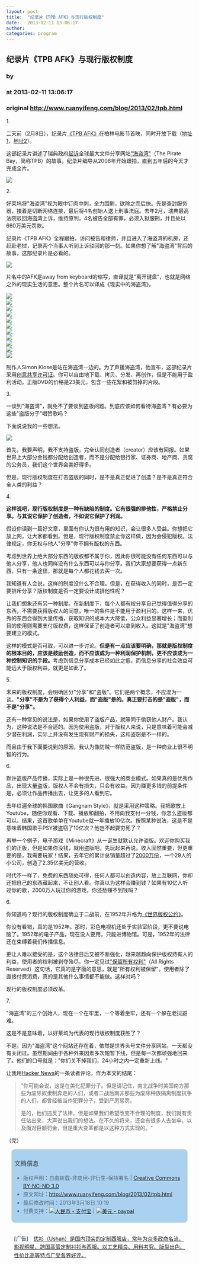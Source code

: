```yaml
---
layout: post
title:  "纪录片《TPB AFK》与现行版权制度"
date:   2013-02-11 13:06:17
author: 
categories: program
---
```


## 纪录片《TPB AFK》与现行版权制度
### by 
### at 2013-02-11 13:06:17
### original <http://www.ruanyifeng.com/blog/2013/02/tpb.html>

<p>1.</p>

<p>二天前（2月8日），纪录片<a href="http://tpbafk.tv/">《TPB AFK》</a>在柏林电影节首映，同时开放下载（<a href="http://pirateproxy.net/user/SimonKlose/">地址1</a>，<a href="https://thepiratebay.se/user/SimonKlose/">地址2</a>）。</p><p>这部纪录片讲述了瑞典政府<a href="http://en.wikipedia.org/wiki/TPB_trial">起诉</a>全球最大文件分享网站<a href="http://thepiratebay.se">"海盗湾"</a>（The Pirate Bay，简称TPB）的故事。纪录片编导从2008年开始跟拍，直到五年后的今天才完成全片。</p>

<p><img src="http://image.beekka.com/blog/201302/bg2013021101.png"></p>

<p>2.</p>

<p>好莱坞将"海盗湾"视为眼中钉肉中刺，全力围剿，欲除之而后快。先是查封服务器，接着是切断网络连接，最后将4名创始人送上刑事法庭。去年2月，瑞典最高法院驳回海盗湾上诉，维持原判，4名被告全部有罪，必须入狱服刑，并且处以660万美元罚款。</p>

<p>纪录片《TPB AFK》全程跟拍，访问被告和律师，并且进入了海盗湾的机房，还赶赴老挝，记录两个当事人听到上诉驳回的那一刻。如果你想了解"海盗湾"背后的故事，这部纪录片是必看的。</p>

<p><img src="http://image.beekka.com/blog/201302/bg2013021102.jpg"></p>

<p>片名中的AFK是away from keyboard的缩写，直译就是"离开键盘"，也就是网络之外的现实生活的意思。整个片名可以译成《现实中的海盗湾》。</p>

<p><img src="http://image.beekka.com/blog/201302/bg2013021104.jpg"><br>
<img src="http://image.beekka.com/blog/201302/bg2013021105.jpg"><br>
<img src="http://image.beekka.com/blog/201302/bg2013021106.jpg"><br>
<img src="http://image.beekka.com/blog/201302/bg2013021107.jpg"><br>
<img src="http://image.beekka.com/blog/201302/bg2013021108.jpg"><br>
<img src="http://image.beekka.com/blog/201302/bg2013021109.jpg"><br>
<img src="http://image.beekka.com/blog/201302/bg2013021110.jpg"><br>
<img src="http://image.beekka.com/blog/201302/bg2013021111.jpg"><br>
<img src="http://image.beekka.com/blog/201302/bg2013021112.jpg"><br>
<img src="http://image.beekka.com/blog/201302/bg2013021113.jpg"><br>
<img src="http://image.beekka.com/blog/201302/bg2013021114.jpg"></p>

<p>制作人Simon Klose是站在海盗湾一边的。为了声援海盗湾，他宣布，这部纪录片采用<a href="http://www.tpbafk.tv/2013/01/why-i-chose-creative-commons-for-tpb-afk/">创意共享许可证</a>。你可以自由地下载、拷贝、分发、再创作，但是不能用于盈利活动。正版DVD的价格是23美元，包含一些花絮和被剪掉的片段。</p>

<p>3.</p>

<p>一谈到"海盗湾"，就免不了要谈到盗版问题。到底应该如何看待海盗湾？有必要为这些"盗版分子"唱赞歌吗？</p>

<p>下面说说我的一些想法。</p>

<p><img src="http://image.beekka.com/blog/201302/bg2013021103.jpg"></p>

<p>首先，我要声明，我不支持盗版，完全认同创造者（creator）应该有回报。如果世界上大部分金钱都分配给创造者，而不是分配给银行家、证券商、地产商、贪腐的公务员，我们这个世界会美好得多。</p>

<p>但是，现行版权制度在打击盗版的同时，是不是真正促进了创造？是不是真正符合全人类的利益？</p>

<p>4.</p>

<p><strong>这样说吧，现行版权制度是一种有缺陷的制度。它有很强的排他性，严格禁止分享。与其说它保护了创造者，不如说它保护了利润。</strong></p>

<p>假设你读到一篇好文章，里面有你认为很有用的知识，会让很多人受益。你想把它放上网，让大家都看到。但是，现行版权制度禁止你这样做，因为会侵犯版权。法律规定，你无权与他人"分享"你不拥有版权的东西。</p>

<p>考虑到世界上绝大部分东西的版权都不属于你，因此你很可能没有任何东西可以与他人分享，他人也同样没有什么东西可以与你分享。我们大家想要获得一点新东西，只有一条途径，那就是每个人都花钱去买一次。</p>

<p>我知道有人会说，这样的制度没什么不合理。但是，在获得收入的同时，是否一定要排斥分享？版权制度是否一定要设计成排他性呢？</p>

<p>让我们想象还有另一种制度。在新制度下，每个人都有权分享自己觉得值得分享的东西，不需要获得版权人的同意，唯一的条件是不能用于盈利目的。这样一来，优秀的东西会得到大量传播，获取知识的成本大大降低，公众利益显著增长；而盈利目的使用则需要支付版权费，这样保证了创造者可以拿到收入。这就是"海盗湾"想要建立的模式。</p>

<p>这样的模式是否可取，可以进一步讨论。<strong>但是有一点应该要明确，那就是版权制度的根本目的，应该是鼓励创造，而不应该成为一种利润保护机制，更不应该成为一种控制知识的手段。</strong>考虑到信息分享成本已经如此之低，而信息分享的社会效益可能远大于版权利益，就更是如此了。</p>

<p>5.</p>

<p>未来的版权制度，会明确区分"分享"和"盗版"。它们是两个概念，不应混为一谈。<strong>"分享"不是为了获得个人利益，而"盗版"是的。真正要打击的是"盗版"，而不是"分享"。</strong></p>

<p>还有一种常见的说法是，如果你使用了盗版产品，就等同于偷窃他人财产。我认为，这种说法是不合适的。因为使用盗版，对于版权人来说，只是意味着可能会减少潜在利润，实际上并没有发生现有财产的损失，这和盗窃是不一样的。</p>

<p>而且由于我下面要说到的原因，我认为像防贼一样防范盗版，是一种商业上很不明智的行为。</p>

<p>6.</p>

<p>默许盗版产品传播，实际上是一种很先进、很强大的商业模式。如果真的是优秀作品，出现大量盗版，版权人不会有损失，只会有收益。因为赚更多钱的前提条件是，必须让作品传播出去，让更多的人看到它。</p>

<p>去年红遍全球的韩国歌曲《Gangnam Style》，就是采用这种策略。我把歌放上Youtube，随便你观看、下载、播放和翻拍，不用向我支付一分钱，你怎么盗版都可以。结果，这首歌单单在Youtube就一年播放10亿次。按照某种说法，这是不是意味着韩国歌手PSY被盗窃了10亿次？他岂不起要穷死了？</p>

<p>再举一个例子，电子游戏《Minecraft》从一诞生就默认允许盗版。欢迎你购买我们的正版，但是如果你没钱，就用盗版吧，先玩起来再说。收入固然重要，但更重要的是，我需要玩家！结果，去年它的累计总销量超过了<a href="http://cnbeta.com/articles/224987.htm">2000万份</a>，一个29人的小公司，创造了2.35亿美元的营收。</p>

<p>时代不一样了，免费的东西随处可得，任何人都可以创造内容，放上互联网，你却还把自己的东西藏起来，不让别人看。你真以为这样会赚到钱？如果有10亿人听过你的歌，2000万人玩过你的游戏，你还愁赚不到钱吗？</p>

<p>6.</p>

<p>你知道吗？现行的版权制度确立于二战前，在1952年升格为<a href="http://zh.wikipedia.org/wiki/%E4%B8%96%E7%95%8C%E7%89%88%E6%9D%83%E5%85%AC%E7%BA%A6">《世界版权公约》</a>。</p>

<p>你没有看错，真的是1952年。那时，彩色电视机还处于实验室阶段，更不要说电脑了。1952年的电子产品，现在没人要用，只能进博物馆。可是，1952年的法律还在束缚着我们传播信息。</p>

<p>更让人难以接受的是，这个法律日后又被不断强化，越来越趋向保护版权持有人的利益，使用者的权利被剥夺殆尽。你一定见过<a href="http://baike.baidu.com/view/2202726.htm">"保留所有权利"</a>（All Rights Reserved）这句话，它真的是字面的意思，就是"所有权利被保留"。使用者除了直接付费消费，真的是其他什么事情都不能做。这样对吗？</p>

<p>现行的版权制度必须改革。</p>

<p>7.</p>

<p>"海盗湾"的三个创始人，现在一个在牢里，一个等着坐牢，还有一个躲在老挝避难。</p>

<p>这是不是意味着，以好莱坞为代表的现行版权制度获胜了？</p>

<p>不是。因为"海盗湾"这个网站还存在着，依然是世界头号文件分享网站，一天都没有关闭过。虽然期间由于各种外来因素多次短暂下线，但是每一次都顽强地回来了。他们的口号就是："你们关不掉我们，24小时之内一定重新上线。"</p>

<p>让我用<a href="http://news.ycombinator.com/item?id=5189973">Hacker News</a>的一条读者评论，作为本文的结尾：</p>

<blockquote>

<p>"你可能会说，这是在美化犯罪分子。但是请记住，南北战争时美国南方那些为废除奴隶制奔走的人们，或者二战后南非那些为废除种族隔离制度抗争的人们，都曾经被当作犯罪分子，受到严厉惩罚。</p>

<p>是的，他们违反了法律。但是如果我们希望改变不合理的制度，我们就有责任站出来，大声说出我们的想法。在不久的将来，还会有很多人去坐牢，以及面对巨额罚金，但是重大变革都是以这种方式实现的。"</p>

</blockquote>

<p>（完）<br>
</p><div style="color:#556677;line-height:160%;padding:0.3em 0.5em;border:1px solid #d3d3d3;margin:1em;background-color:#aad2f0;border-radius:10px"><h3>文档信息</h3>
<ul>
<li>版权声明：自由转载-非商用-非衍生-保持署名 | <a href="http://creativecommons.org/licenses/by-nc-nd/3.0/deed.zh">Creative Commons BY-NC-ND 3.0</a></li>
<li>原文网址：<a href="http://www.ruanyifeng.com/blog/2013/02/tpb.html">http://www.ruanyifeng.com/blog/2013/02/tpb.html</a></li>
<li>最后修改时间：2013年3月18日 10:19</li>
<li>付费支持：<a href="https://me.alipay.com/ruanyf"><img src="http://www.ruanyifeng.com/blog/images/rmb_32.png" title="人民币" alt="人民币 - 支付宝" style="border:none;vertical-align:middle"></a> | <a href="https://www.paypal.com/cgi-bin/webscr?cmd=_xclick&amp;business=yifeng.ruan@gmail.com&amp;currency_code=USD&amp;amount=0.99&amp;return=http://www.ruanyifeng.com/thank.html&amp;item_name=Ruan%20YiFeng&#39;s%20Blog&amp;undefined_quantity=1&amp;no_note=0"><img src="http://www.ruanyifeng.com/blog/images/dollar_32.png" alt="美元 - paypal" title="美元" style="border:none;vertical-align:middle"></a> </li>
</ul></div><div style="color:#556677;line-height:160%;padding:0.3em 0.5em;margin:1em;border-radius:10px"><p><strong>[广告]</strong>　<a href="http://ushan.cn?utm_source=ruanyifeng.com" style="border:none">优衫（Ushan）是国内顶尖的定制西服店，常年为众多政商名流、影视明星、跨国高管定制衬衫与西服。以工艺精良、用料考究、版型出色、性价比高等特点广受各界好评。</a>
</p>
</div>